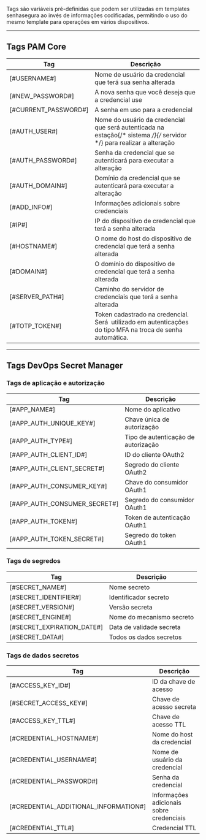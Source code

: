 Tags são variáveis pré\-definidas que podem ser utilizadas em templates senhasegura ao invés de informações codificadas, permitindo o uso do mesmo template para operações em vários dispositivos.

  




---

## Tags PAM Core



| Tag | Descrição |
| --- | --- |
| \[\#USERNAME\#] | Nome de usuário da credencial que terá sua senha alterada |
| \[\#NEW\_PASSWORD\#] | A nova senha que você deseja que a credencial use |
| \[\#CURRENT\_PASSWORD\#] | A senha em uso para a credencial |
| \[\#AUTH\_USER\#] | Nome do usuário da credencial que será autenticada na estação{/* sistema */}{/* servidor */} para realizar a alteração |
| \[\#AUTH\_PASSWORD\#] | Senha da credencial que se autenticará para executar a alteração |
| \[\#AUTH\_DOMAIN\#] | Domínio da credencial que se autenticará para executar a alteração |
| \[\#ADD\_INFO\#] | Informações adicionais sobre credenciais |
| \[\#IP\#] | IP do dispositivo de credencial que terá a senha alterada |
| \[\#HOSTNAME\#] | O nome do host do dispositivo de credencial que terá a senha alterada |
| \[\#DOMAIN\#] | O domínio do dispositivo de credencial que terá a senha alterada |
| \[\#SERVER\_PATH\#] | Caminho do servidor de credenciais que terá a senha alterada |
| \[\#TOTP\_TOKEN\#] | Token cadastrado na credencial. Será  utilizado em autenticações do tipo MFA na troca de senha automática. |



---

## Tags DevOps Secret Manager

### Tags de aplicação e autorização



| Tag | Descrição |
| --- | --- |
| \[\#APP\_NAME\#] | Nome do aplicativo |
| \[\#APP\_AUTH\_UNIQUE\_KEY\#] | Chave única de autorização |
| \[\#APP\_AUTH\_TYPE\#] | Tipo de autenticação de autorização |
| \[\#APP\_AUTH\_CLIENT\_ID\#] | ID do cliente OAuth2 |
| \[\#APP\_AUTH\_CLIENT\_SECRET\#] | Segredo do cliente OAuth2 |
| \[\#APP\_AUTH\_CONSUMER\_KEY\#] | Chave do consumidor OAuth1 |
| \[\#APP\_AUTH\_CONSUMER\_SECRET\#] | Segredo do consumidor OAuth1 |
| \[\#APP\_AUTH\_TOKEN\#] | Token de autenticação OAuth1 |
| \[\#APP\_AUTH\_TOKEN\_SECRET\#] | Segredo do token OAuth1 |

### Tags de segredos



| Tag | Descrição |
| --- | --- |
| \[\#SECRET\_NAME\#] | Nome secreto |
| \[\#SECRET\_IDENTIFIER\#] | Identificador secreto |
| \[\#SECRET\_VERSION\#] | Versão secreta |
| \[\#SECRET\_ENGINE\#] | Nome do mecanismo secreto |
| \[\#SECRET\_EXPIRATION\_DATE\#] | Data de validade secreta |
| \[\#SECRET\_DATA\#] | Todos os dados secretos |

### Tags de dados secretos



| Tag | Descrição |
| --- | --- |
| \[\#ACCESS\_KEY\_ID\#] | ID da chave de acesso |
| \[\#SECRET\_ACCESS\_KEY\#] | Chave de acesso secreta |
| \[\#ACCESS\_KEY\_TTL\#] | Chave de acesso TTL |
| \[\#CREDENTIAL\_HOSTNAME\#] | Nome do host da credencial |
| \[\#CREDENTIAL\_USERNAME\#] | Nome de usuário da credencial |
| \[\#CREDENTIAL\_PASSWORD\#] | Senha da credencial |
| \[\#CREDENTIAL\_ADDITIONAL\_INFORMATION\#] | Informações adicionais sobre credenciais |
| \[\#CREDENTIAL\_TTL\#] | Credencial TTL |

